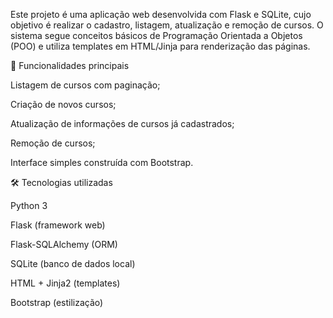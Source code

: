 Este projeto é uma aplicação web desenvolvida com Flask e SQLite, cujo objetivo é realizar o cadastro, listagem, atualização e remoção de cursos.
O sistema segue conceitos básicos de Programação Orientada a Objetos (POO) e utiliza templates em HTML/Jinja para renderização das páginas.

🔑 Funcionalidades principais

Listagem de cursos com paginação;

Criação de novos cursos;

Atualização de informações de cursos já cadastrados;

Remoção de cursos;

Interface simples construída com Bootstrap.

🛠️ Tecnologias utilizadas

Python 3

Flask (framework web)

Flask-SQLAlchemy (ORM)

SQLite (banco de dados local)

HTML + Jinja2 (templates)

Bootstrap (estilização)
